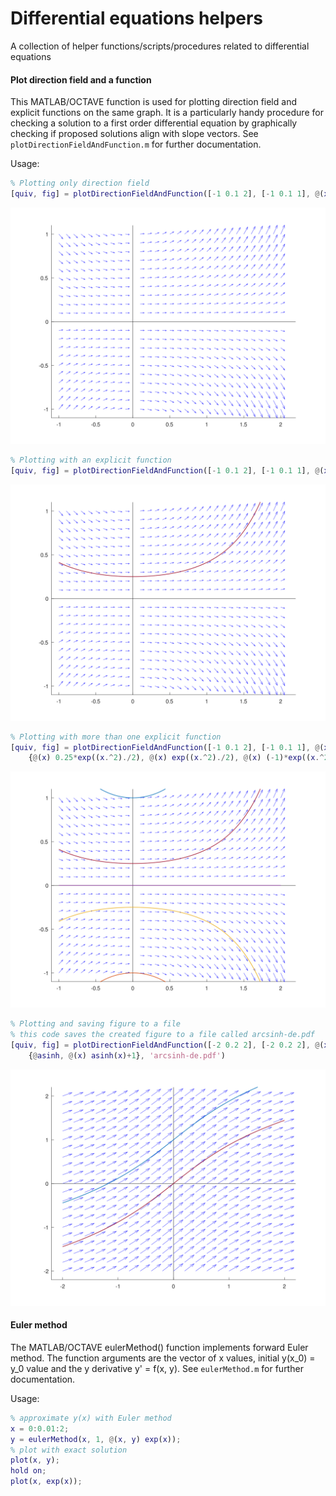 # Differential equations helpers

A collection of helper functions/scripts/procedures related to differential equations

#### Plot direction field and a function

This MATLAB/OCTAVE function is used for plotting direction field and explicit functions on the same graph. It is a particularly handy procedure for checking a solution to a first order differential equation by graphically checking if proposed solutions align with slope vectors. See `plotDirectionFieldAndFunction.m` for further documentation.

Usage:

```matlab
% Plotting only direction field
[quiv, fig] = plotDirectionFieldAndFunction([-1 0.1 2], [-1 0.1 1], @(x, y) x.*y)
```
![Direction field usage 1](docs/sf1.svg)

```matlab
% Plotting with an explicit function
[quiv, fig] = plotDirectionFieldAndFunction([-1 0.1 2], [-1 0.1 1], @(x, y) x.*y, @(x) 0.25*exp((x.^2)./2))
```
![Direction field usage 2](docs/sf2.svg)

```matlab
% Plotting with more than one explicit function
[quiv, fig] = plotDirectionFieldAndFunction([-1 0.1 2], [-1 0.1 1], @(x, y) x.*y, 
    {@(x) 0.25*exp((x.^2)./2), @(x) exp((x.^2)./2), @(x) (-1)*exp((x.^2)./2), @(x) (-0.25)*exp((x.^2)./2), @(x) 0*exp((x.^2)./2)})
```
![Direction field usage 3](docs/sf3.svg)

```matlab
% Plotting and saving figure to a file
% this code saves the created figure to a file called arcsinh-de.pdf 
[quiv, fig] = plotDirectionFieldAndFunction([-2 0.2 2], [-2 0.2 2], @(x, y) 1./sqrt(1+x.^2), 
    {@asinh, @(x) asinh(x)+1}, 'arcsinh-de.pdf')
```
![Direction field usage 4](docs/sf4.svg)

#### Euler method

The MATLAB/OCTAVE eulerMethod() function implements forward Euler method. The function arguments are the vector of x values, initial y(x_0) = y_0 value and the y derivative y' = f(x, y). See `eulerMethod.m` for further documentation.

Usage:

```matlab
% approximate y(x) with Euler method
x = 0:0.01:2;
y = eulerMethod(x, 1, @(x, y) exp(x));
% plot with exact solution
plot(x, y);
hold on;
plot(x, exp(x));
```

